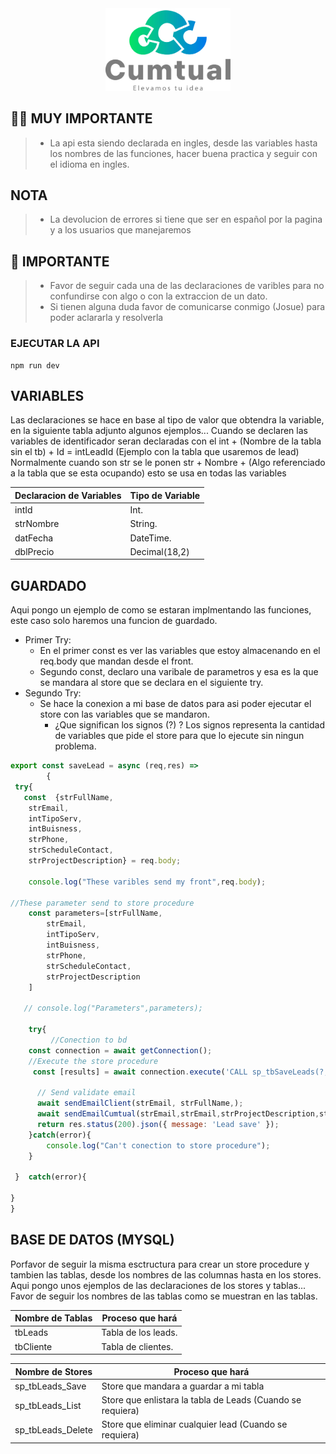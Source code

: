 <div align="center">
    <img src="/src/assets/img/logocumtual-23.webp" alt="Logo Cumtual" width="200" />
</div>

## 🧑‍🚀 MUY IMPORTANTE
> - La api esta siendo declarada en ingles, desde las variables hasta los nombres de las funciones, hacer buena practica y seguir con el idioma en ingles.

## NOTA
> - La devolucion de errores si tiene que ser en español por la pagina y a los usuarios que manejaremos


## 👀 IMPORTANTE
> - Favor de seguir cada una de las declaraciones de varibles para no confundirse con algo o con la extraccion de un dato.
> - Si tienen alguna duda favor de comunicarse conmigo (Josue) para poder aclararla y resolverla

### EJECUTAR LA API
	npm run dev


## VARIABLES

Las declaraciones se hace en base al tipo de valor que obtendra la variable, en la siguiente tabla adjunto algunos ejemplos...
Cuando se declaren las variables de identificador seran declaradas con el int + (Nombre de la tabla sin el tb) + Id = intLeadId (Ejemplo con la tabla que usaremos de lead)
Normalmente cuando son str se le ponen str + Nombre + (Algo referenciado a la tabla que se esta ocupando) esto se usa en todas las variables


Declaracion de Variables  | Tipo de Variable
------------- | -------------
 intId | Int.
strNombre    | String. 
datFecha  | DateTime. 
dblPrecio  | Decimal(18,2)




## GUARDADO

Aqui pongo un ejemplo de como se estaran implmentando las funciones, este caso solo haremos una funcion de guardado.
- Primer Try: 
	- En el primer const es ver las variables que estoy almacenando en el req.body que mandan desde el front.  
	- Segundo const, declaro una varibale de parametros y esa es la que se mandara al store que se declara en el siguiente try.
- Segundo Try:
	- Se hace la conexion a mi base de datos para asi poder ejecutar el store con las variables que se mandaron.
		- ¿Que significan los signos (?) ? Los signos representa la cantidad de  variables que pide el store para que lo ejecute sin ningun problema.

```javascript
export const saveLead = async (req,res) =>
		{ 
 try{
   const  {strFullName,
    strEmail,
    intTipoServ,
    intBuisness,
    strPhone,
    strScheduleContact,
    strProjectDescription} = req.body;

    console.log("These varibles send my front",req.body);

//These parameter send to store procedure
    const parameters=[strFullName,
        strEmail,
        intTipoServ,
        intBuisness,
        strPhone,
        strScheduleContact,
        strProjectDescription
    ]

   // console.log("Parameters",parameters);

    try{
         //Conection to bd
    const connection = await getConnection();
    //Execute the store procedure 
     const [results] = await connection.execute('CALL sp_tbSaveLeads(?, ?, ?, ?, ?, ?, ?)',parameters);

      // Send validate email
      await sendEmailClient(strEmail, strFullName,);
      await sendEmailCumtual(strEmail,strEmail,strProjectDescription,strPhone);
      return res.status(200).json({ message: 'Lead save' });
    }catch(error){
        console.log("Can't conection to store procedure");
    }
    
 }  catch(error){

} 
}
 ```

## BASE DE DATOS (MYSQL)

Porfavor de seguir la misma esctructura para crear un store procedure y tambien las tablas, desde los nombres de las columnas hasta en los stores. Aqui pongo unos ejemplos de las declaraciones de los stores y tablas...
Favor de seguir los nombres de las tablas como se muestran en las tablas.

Nombre de Tablas  | Proceso que hará
------------- | ------------- |
 tbLeads | Tabla de los leads.
tbCliente  |   Tabla de clientes.

Nombre de Stores  | Proceso que hará
------------- | ------------- |
 sp_tbLeads_Save |  Store que mandara a guardar a mi tabla
sp_tbLeads_List  |  Store que enlistara la tabla de Leads (Cuando se requiera)
sp_tbLeads_Delete  | Store que eliminar cualquier lead (Cuando se requiera)



